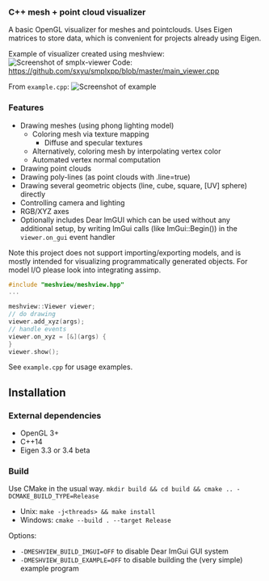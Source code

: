 ### C++ mesh + point cloud visualizer
A basic OpenGL visualizer for meshes and pointclouds.
Uses Eigen matrices to store data, which is convenient for projects already using Eigen.

Example of visualizer created using meshview:
![Screenshot of smplx-viewer](https://github.com/sxyu/meshview/blob/master/readme-img/smpl-visual.png?raw=true)
Code: <https://github.com/sxyu/smplxpp/blob/master/main_viewer.cpp>

From `example.cpp`:
![Screenshot of example](https://github.com/sxyu/meshview/blob/master/readme-img/example.png?raw=true)

### Features
- Drawing meshes (using phong lighting model)
    - Coloring mesh via texture mapping
        - Diffuse and specular textures
    - Alternatively, coloring mesh by interpolating vertex color
    - Automated vertex normal computation
- Drawing point clouds
- Drawing poly-lines (as point clouds with .line=true)
- Drawing several geometric objects (line, cube, square, [UV] sphere) directly
- Controlling camera and lighting
- RGB/XYZ axes
- Optionally includes Dear ImGUI which can be used without any additional setup, by
    writing ImGui calls (like ImGui::Begin()) in the `viewer.on_gui` event handler  

Note this project does not support importing/exporting models, and is
mostly intended for visualizing programmatically generated objects.
For model I/O please look into integrating assimp.

```cpp
#include "meshview/meshview.hpp"
...

meshview::Viewer viewer;
// do drawing
viewer.add_xyz(args);
// handle events
viewer.on_xyz = [&](args) {
}
viewer.show();
```

See `example.cpp` for usage examples.

## Installation
### External dependencies
- OpenGL 3+
- C++14
- Eigen 3.3 or 3.4 beta

### Build
Use CMake in the usual way.
`mkdir build && cd build && cmake .. -DCMAKE_BUILD_TYPE=Release`

- Unix: `make -j<threads> && make install`
- Windows: `cmake --build . --target Release`

Options:
- `-DMESHVIEW_BUILD_IMGUI=OFF` to disable Dear ImGui GUI system
- `-DMESHVIEW_BUILD_EXAMPLE=OFF` to disable building the (very simple) example program
